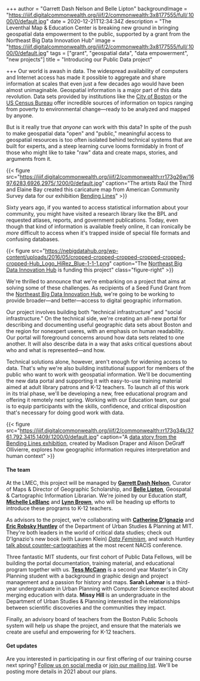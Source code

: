 +++
author = "Garrett Dash Nelson and Belle Lipton"
backgroundImage = "https://iiif.digitalcommonwealth.org/iiif/2/commonwealth:3x8177555/full/,1000/0/default.jpg"
date = 2020-12-21T12:34:34Z
description = "The Leventhal Map & Education Center is breaking new ground in bringing geospatial data empowerment to the public, supported by a grant from the Northeast Big Data Innovation Hub"
image = "https://iiif.digitalcommonwealth.org/iiif/2/commonwealth:3x8177555/full/,1000/0/default.jpg"
tags = ["grant", "geospatial data", "data empowerment", "new projects"]
title = "Introducing our Public Data project"

+++
Our world is awash in data. The widespread availability of computers and Internet access has made it possible to aggregate and share information at scales that even just a few decades ago would have been almost unimaginable. Geospatial information is a major part of this data revolution. Data sets provided by institutions like the [City of Boston](https://data.boston.gov) or the [US Census Bureau](https://data.census.gov/cedsci/) offer incredible sources of information on topics ranging from poverty to environmental change—ready to be analyzed and mapped by anyone.

But is it really true that _anyone_ can work with this data? In spite of the push to make geospatial data "open" and "public," meaningful  access to geospatial resources is too often isolated behind technical systems that are built for experts, and a steep learning curve looms formidably in front of those who might like to take "raw" data and create maps, stories, and arguments from it.

{{< figure src="https://iiif.digitalcommonwealth.org/iiif/2/commonwealth:rr173g26w/1697,6283,6926,2975/,1200/0/default.jpg" caption="The artists Raúl the Third and Elaine Bay created this caricature map from American Community Survey data for our exhibition [Bending Lines](https://www.leventhalmap.org/digital-exhibitions/bending-lines/education-activities/geography-of-youth/)" >}}

Sixty years ago, if you wanted to access statistical information about your community, you might have visited a research library like the BPL and requested atlases, reports, and government publications. Today, even though that kind of information is available freely online, it can ironically be _more_ difficult to access when it's trapped inside of special file formats and confusing databases.

{{< figure src="https://nebigdatahub.org/wp-content/uploads/2016/05/cropped-cropped-cropped-cropped-cropped-cropped-Hub_Logo_HiRez_Blue-1-1-1.png" caption="The [Northeast Big Data Innovation Hub](https://nebigdatahub.org) is funding this project" class="figure-right" >}}

We're thrilled to announce that we're embarking on a project that aims at solving some of these challenges. As recipients of a Seed Fund Grant from the [Northeast Big Data Innovation Hub](https://nebigdatahub.org), we're going to be working to provide broader—and better—access to digital geographic information.

Our project involves building both "technical infrastructure" and "social infrastructure." On the technical side, we're creating an all-new portal for describing and documenting useful geographic data sets about Boston and the region for nonexpert useres, with an emphasis on human readability. Our portal will foreground concerns around how data sets related to one another. It will also describe data in a way that asks critical questions about who and what is represented—and how.

Technical solutions alone, however, aren't enough for widening access to data. That's why we're also building institutional support for members of the public who want to work with geospatial information. We'll be documenting the new data portal and supporting it with easy-to-use training material aimed at adult library patrons and K-12 teachers. To launch all of this work in its trial phase, we'll be developing a new, free educational program and offering it remotely next spring. Working with our Education team, our goal is to equip participants with the skills, confidence, and critical disposition that's necessary for doing good work with data.

{{< figure src="https://iiif.digitalcommonwealth.org/iiif/2/commonwealth:rr173g34k/3761,792,3415,1409/,1200/0/default.jpg" caption="A [data story from the Bending Lines exhibition](https://www.leventhalmap.org/digital-exhibitions/bending-lines/how-to-bend/data-stories-health/), created by Madison Draper and Alison DeGraff Ollivierre, explores how geographic information requires interpretation and human context" >}}

#### The team

At the LMEC, this project will be managed by [**Garrett Dash Nelson**](/about/people/garrett-nelson), Curator of Maps & Director of Geographic Scholarship, and [**Belle Lipton**](/about/people/belle-lipton), Geospatal & Cartographic Information Librarian. We're joined by our Education staff, [**Michelle LeBlanc**](/about/people/michelle-leblanc) and [**Lynn Brown**](/about/people/lynn-brown), who will be heading up efforts to introduce these programs to K-12 teachers. 

As advisors to the project, we're collaborating with [**Catherine D'Ignazio**](https://dusp.mit.edu/faculty/catherine-dignazio) and [**Eric Robsky Huntley**](https://www.ericrobskyhuntley.org) of the Department of Urban Studies & Planning at MIT. They're both leaders in the world of critical data studies; check out D'Ignazio's new book (with Lauren Klein) [_Data Feminism_](http://datafeminism.io), and watch Huntley [talk about counter-cartographies](https://www.youtube.com/watch?v=IMpVOiIdZao) at the most recent NACIS conference.

Three fantastic MIT students, our first cohort of Public Data Fellows, will be building the portal documentation, training material, and educational program together with us. [**Tess McCann**](https://tessmccann.com) is a second year Master's in City Planning student with a background in graphic design and project management and a passion for history and maps. **Sarah Lohmar** is a third-year undergraduate in Urban Planning with Computer Science excited about merging education with data. **Missy Hill** is an undergraduate in the Department of Urban Studies & Planning interested in the relationships between scientific discoveries and the communities they impact.

Finally, an advisory board of teachers from the Boston Public Schools system will help us shape the project, and ensure that the materials we create are useful and empowering for K-12 teachers.

#### Get updates

Are you interested in participating in our first offering of our training course next spring? [Follow us on social media](/about/contact-connect) or [join our mailing list](https://visitor.r20.constantcontact.com/manage/optin?v=001ty3slyDjv8WLvGvwSdG8euspYmx7UP1YNPw2RbQHz_d15WTFIS4Ksb90bD2Fx0OBYbhpfZ896VoKbMS6m87TTQGTPsIpdO4e29yiAmPsALE%3D). We'll be posting more details in 2021 about our plans.